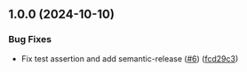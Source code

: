 ## 1.0.0 (2024-10-10)

### Bug Fixes

* Fix test assertion and add semantic-release ([#6](https://github.com/marc-at-brightnight/timediff/issues/6)) ([fcd29c3](https://github.com/marc-at-brightnight/timediff/commit/fcd29c3f1b39480c3a8efab2eb901a9c3b65ed9a))

